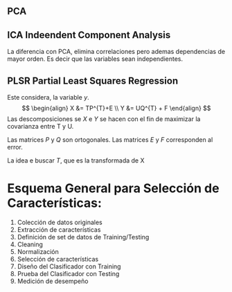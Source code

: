 ## PCA

## ICA Indeendent Component Analysis

La diferencia con PCA, elimina correlaciones pero ademas dependencias de mayor orden. Es decir que las variables sean independientes.

## PLSR Partial Least Squares Regression

Este considera, la variable $y$.
$$
\begin{align}
X &= TP^{T}+E \\
Y &= UQ^{T} + F 
\end{align}
$$
Las descomposiciones se $X$ e $Y$ se hacen con el fin de maximizar la covarianza entre T y U.

Las matrices $P$ y $Q$ son ortogonales. Las matrices $E$ y $F$ corresponden al error.

La idea e buscar $T$, que es la transformada de X

# Esquema General para Selección de Características:

1. Colección de datos originales
2. Extracción de características
3. Definición de set de datos de Training/Testing
4. Cleaning
5. Normalización
6. Selección de características
7. Diseño del Clasificador con Training
8. Prueba del Clasificador con Testing
9. Medición de desempeño